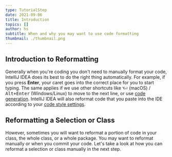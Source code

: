 ```yaml
---
type: TutorialStep
date: 2021-09-06
title: Introduction
topics: []
author: hs
subtitle: When and why you may want to use code formatting
thumbnail: ./thumbnail.png
---
```


## Introduction to Reformatting

Generally when you're coding you don't need to manually format your code, IntelliJ IDEA does its best to do the right thing automatically. For example, if you press **Enter**, your caret goes into the correct place for you to start typing. The same applies if we use other shortcuts like <kbd>⌥⏎</kbd> (macOS) / <kbd>Alt+Enter</kbd> (Windows/Linux) to move to the next line, or use [code generation](https://blog.jetbrains.com/idea/2020/05/code-generation/). IntelliJ IDEA will also reformat code that you paste into the IDE according to your [code style settings](https://www.jetbrains.com/help/idea/configuring-code-style.html).

## Reformatting a Selection or Class

However, sometimes you will want to reformat a portion of code in your class, the whole class, or a whole package. You may want to reformat manually or when you commit your code. Let's take a look at how you can reformat a selection or class manually in the next step.
